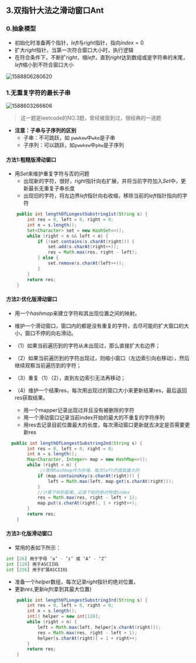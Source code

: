 

## 3.双指针大法之滑动窗口Ant

### 0.抽象模型

- 初始化时准备两个指针，$left$与$right$指针，指向$index=0$
- 扩大$right$指针，当第一次符合窗口大小时，执行逻辑
- 在符合条件下，不断扩$right$，缩$left$，直到$right$达到数组或是字符串的末尾，$left$缩小到不符合窗口大小

![1588806280620](D:\Dev\SrcCode\geek-algorithm-leetcode\src\main\leetcode_manuscripts\two_pointers\3.双指针大法之滑动窗口Ant.assets\1588806280620.png)

### 1.无重复字符的最长子串

![1588603266606](D:\Dev\SrcCode\geek-algorithm-leetcode\src\main\leetcode_manuscripts\two_pointers\3.双指针大法之滑动窗口Ant.assets\1588603266606.png)

> 这一题是leetcode的NO.3题，曾经被面到过，很经典的一道题

- **注意：子串与子序列的区别**
  - 子串：不可跳跃，如 `pwwkew`中`wke`是子串
  - 子序列：可以跳跃，如`pwwkew`中`pkw`是子序列

#### 方法1:粗糙版滑动窗口

- 用$Set$来维护重复字符与否的问题
  - 出现新的字符，很好，$right$指针向右扩展，并将当前字符加入$Set$中，更新最长无重复子串长度
  - 出现旧的字符，将左边界$left$指针向右收缩，移除当前的$left$指针指向的字符

```java
    public int lengthOfLongestSubstring1st(String s) {
        int res = 0, left = 0, right = 0;
        int n = s.length();
        Set<Character> set = new HashSet<>();
        while (right < n && left < n) {
            if (!set.contains(s.charAt(right))) {
                set.add(s.charAt(right++));
                res = Math.max(res, right - left);
            } else {
                set.remove(s.charAt(left++));
            }
        }
        return res;
    }
```

#### 方法2:优化版滑动窗口

- 用一个$hashmap$来建立字符和其出现位置之间的映射。

- 维护一个滑动窗口，窗口内的都是没有重复的字符，去尽可能的扩大窗口的大小，窗口不停的向右滑动。

- （1）如果当前遍历到的字符从未出现过，那么直接扩大右边界；

- （2）如果当前遍历到的字符出现过，则缩小窗口（左边索引向右移动），然后继续观察当前遍历到的字符；

- （3）重复（1）（2），直到左边索引无法再移动；

- （4）维护一个结果res，每次用出现过的窗口大小来更新结果res，最后返回res获取结果。

  - 用一个mapper记录出现过并且没有被删除的字符
  - 用一个滑动窗口记录当前index开始的最大的不重复的字符序列
  - 用res去记录目前位置最大的长度，每次滑动窗口更新就去决定是否需要更新res

```java
  public int lengthOfLongestSubstring2nd(String s) {
        int res = 0, left = 0, right = 0;
        int n = s.length();
        Map<Character, Integer> map = new HashMap<>();
        while (right < n) {
             //使用hashmap作为存储，每次left的值取最大的
            if (map.containsKey(s.charAt(right))) {
                left = Math.max(left, map.get(s.charAt(right)));
            }
            //计算下标的距离，记录下标的绝对物理index
            res = Math.max(res, right - left + 1);
            map.put(s.charAt(right), 1 + right++);
        }
        return res;
    }
```

#### 方法3:化版滑动窗口

- 常用的表如下所示：

```python
int [26] 用于字母 ‘a’ - ‘z’ 或 ‘A’ - ‘Z’
int [128] 用于ASCII码
int [256] 用于扩展ASCII码
```
- 准备一个$helper$数组，每次记录$right$指针的绝对位置，
- 更新$res$,更新$left$(拿到其最大位置)
```java
    public int lengthOfLongestSubstring3rd(String s) {
        int res = 0, left = 0, right = 0;
        int n = s.length();
        int[] helper = new int[128];
        while (right < n) {
            left = Math.max(left, helper[s.charAt(right)]);
            res = Math.max(res, right - left + 1);
            helper[s.charAt(right)] = 1 + right++;
        }
        return res;
    }
```

